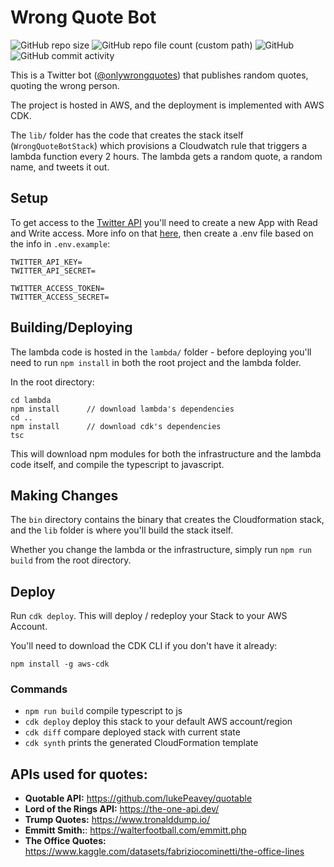 # Wrong Quote Bot

![GitHub repo size](https://img.shields.io/github/repo-size/danielchines/wrong-quote-bot)
![GitHub repo file count (custom path)](https://img.shields.io/github/directory-file-count/danielchines/wrong-quote-bot/lambda?label=lambda%20files)
![GitHub](https://img.shields.io/github/license/danielchines/wrong-quote-bot)
![GitHub commit activity](https://img.shields.io/github/commit-activity/m/danielchines/wrong-quote-bot)

This is a Twitter bot ([@onlywrongquotes](https://twitter.com/onlywrongquotes)) that publishes random quotes,
quoting the wrong person.

The project is hosted in AWS, and the deployment is implemented with AWS CDK.

The `lib/` folder has the code that creates the stack itself (`WrongQuoteBotStack`) which provisions a
Cloudwatch rule that triggers a lambda function every 2 hours. The lambda gets a random quote, a random name,
and tweets it out.

## Setup

To get access to the [Twitter API](https://developer.twitter.com/en/docs/twitter-api) you'll need to create a
new App with Read and Write access. More info on that
[here](https://developer.twitter.com/en/docs/apps/app-permissions), then create a .env file based on the info
in `.env.example`:

```
TWITTER_API_KEY=
TWITTER_API_SECRET=

TWITTER_ACCESS_TOKEN=
TWITTER_ACCESS_SECRET=
```

## Building/Deploying

The lambda code is hosted in the `lambda/` folder - before deploying you'll need to run `npm install` in both
the root project and the lambda folder.

In the root directory:

```
cd lambda
npm install      // download lambda's dependencies
cd ..
npm install      // download cdk's dependencies
tsc
```

This will download npm modules for both the infrastructure and the lambda code itself, and compile the
typescript to javascript.

## Making Changes

The `bin` directory contains the binary that creates the Cloudformation stack, and the `lib` folder is where
you'll build the stack itself.

Whether you change the lambda or the infrastructure, simply run `npm run build` from the root directory.

## Deploy

Run `cdk deploy`. This will deploy / redeploy your Stack to your AWS Account.

You'll need to download the CDK CLI if you don't have it already:

```
npm install -g aws-cdk
```

### Commands

- `npm run build` compile typescript to js
- `cdk deploy` deploy this stack to your default AWS account/region
- `cdk diff` compare deployed stack with current state
- `cdk synth` prints the generated CloudFormation template

## APIs used for quotes:

- **Quotable API:** https://github.com/lukePeavey/quotable
- **Lord of the Rings API:** https://the-one-api.dev/
- **Trump Quotes:** https://www.tronalddump.io/
- **Emmitt Smith:**: https://walterfootball.com/emmitt.php
- **The Office Quotes:** https://www.kaggle.com/datasets/fabriziocominetti/the-office-lines
